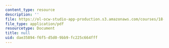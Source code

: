 ```yaml
---
content_type: resource
description: ''
file: https://ol-ocw-studio-app-production.s3.amazonaws.com/courses/18-404j-theory-of-computation-fall-2020/dae35894f6f5d5d09bb9fc225c664fff_MIT18_404f20_lec9.pdf
file_type: application/pdf
resourcetype: Document
title: null
uid: dae35894-f6f5-d5d0-9bb9-fc225c664fff
---
```


